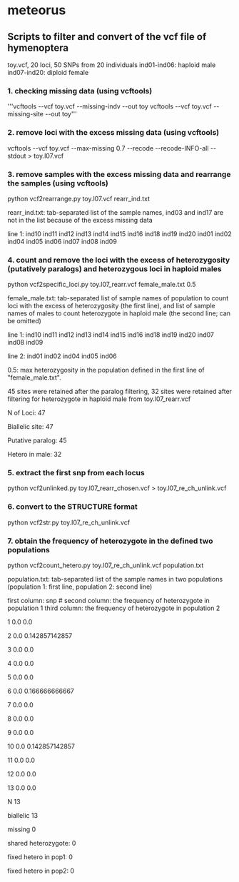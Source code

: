 # meteorus
## Scripts to filter and convert of the vcf file of hymenoptera

toy.vcf, 20 loci, 50 SNPs from 20 individuals
ind01-ind06: haploid male
ind07-ind20: diploid female

### 1. checking missing data (using vcftools)
'''vcftools --vcf toy.vcf --missing-indv --out toy
vcftools --vcf toy.vcf --missing-site --out toy'''

### 2. remove loci with the excess missing data (using vcftools)
vcftools --vcf toy.vcf --max-missing 0.7 --recode --recode-INFO-all --stdout > toy.l07.vcf

### 3. remove samples with the excess missing data and rearrange the samples (using vcftools)
python vcf2rearrange.py toy.l07.vcf rearr_ind.txt

rearr_ind.txt: tab-separated list of the sample names, ind03 and ind17 are not in the list because of the excess missing data

line 1: ind10	ind11	ind12	ind13	ind14	ind15	ind16	ind18	ind19	ind20	ind01	ind02	ind04	ind05	ind06	ind07	ind08	ind09

### 4. count and remove the loci with the excess of heterozygosity (putatively paralogs) and heterozygous loci in haploid males
python vcf2specific_loci.py toy.l07_rearr.vcf female_male.txt 0.5

female_male.txt: tab-separated list of sample names of population to count loci with the excess of heterozygosity (the first line), and list of sample  names of males to count heterozygote in haploid male (the second line; can be omitted)

line 1: ind10	ind11	ind12	ind13	ind14	ind15	ind16	ind18	ind19	ind20	ind07	ind08	ind09

line 2: ind01	ind02	ind04	ind05	ind06

0.5: max heterozygosity in the population defined in the first line of "female_male.txt".

45 sites were retained after the paralog filtering, 32 sites were retained after filtering for heterozygote in haploid male from toy.l07_rearr.vcf
 
N of Loci: 47
 
Biallelic site: 47
 
Putative paralog: 45
 
Hetero in male: 32

### 5. extract the first snp from each locus
python vcf2unlinked.py toy.l07_rearr_chosen.vcf > toy.l07_re_ch_unlink.vcf

### 6. convert to the STRUCTURE format
python vcf2str.py toy.l07_re_ch_unlink.vcf

### 7. obtain the frequency of heterozygote in the defined two populations 
python vcf2count_hetero.py toy.l07_re_ch_unlink.vcf population.txt

population.txt: tab-separated list of the sample names in two populations (population 1: first line, population 2: second line)

first column: snp #
second column: the frequency of heterozygote in population 1
third column: the frequency of heterozygote in population 2

1 0.0 0.0

2 0.0 0.142857142857

3 0.0 0.0

4 0.0 0.0

5 0.0 0.0

6 0.0 0.166666666667

7 0.0 0.0

8 0.0 0.0

9 0.0 0.0

10 0.0 0.142857142857

11 0.0 0.0

12 0.0 0.0

13 0.0 0.0

N 13

biallelic 13

missing 0

shared heterozygote: 0

fixed hetero in pop1: 0

fixed hetero in pop2: 0

